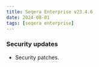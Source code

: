 ```yaml
---
title: Seqera Enterprise v23.4.6
date: 2024-08-01
tags: [seqera enterprise]
---
```


### Security updates

- Security patches.